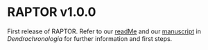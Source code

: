 # RAPTOR v1.0.0

First release of RAPTOR. Refer to our [readMe](https://github.com/the-Hull/raptor) and our [manuscript](https://doi.org/10.1016/j.dendro.2017.10.003) in *Dendrochronologia* for further information and first steps.

